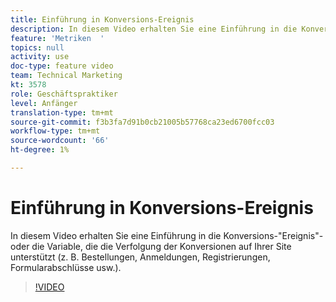 ```yaml
---
title: Einführung in Konversions-Ereignis
description: In diesem Video erhalten Sie eine Einführung in die Konversions-"Ereignis"- oder die Variable, die die Verfolgung der Konversionen auf Ihrer Site unterstützt (z. B. Bestellungen, Anmeldungen, Registrierungen, Formularabschlüsse usw.).
feature: 'Metriken  '
topics: null
activity: use
doc-type: feature video
team: Technical Marketing
kt: 3578
role: Geschäftspraktiker
level: Anfänger
translation-type: tm+mt
source-git-commit: f3b3fa7d91b0cb21005b57768ca23ed6700fcc03
workflow-type: tm+mt
source-wordcount: '66'
ht-degree: 1%

---
```



# Einführung in Konversions-Ereignis

In diesem Video erhalten Sie eine Einführung in die Konversions-&quot;Ereignis&quot;- oder die Variable, die die Verfolgung der Konversionen auf Ihrer Site unterstützt (z. B. Bestellungen, Anmeldungen, Registrierungen, Formularabschlüsse usw.).

>[!VIDEO](https://video.tv.adobe.com/v/28764/?quality=12)
